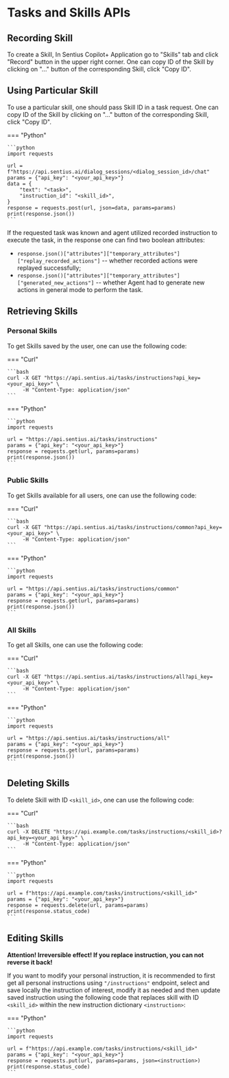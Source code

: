 # Tasks and Skills APIs

## Recording Skill

To create a Skill, In Sentius Copilot+ Application go to "Skills" tab and click "Record" button in the upper right corner.
One can copy ID of the Skill by clicking on "..." button of the corresponding Skill, click "Copy ID".

## Using Particular Skill

To use a particular skill, one should pass Skill ID in a task request. 
One can copy ID of the Skill by clicking on "..." button of the corresponding Skill, click "Copy ID".

=== "Python"

    ```python
    import requests
    
    url = f"https://api.sentius.ai/dialog_sessions/<dialog_session_id>/chat"
    params = {"api_key": "<your_api_key>"}
    data = {
        "text": "<task>",
        "instruction_id": "<skill_id>",
    }
    response = requests.post(url, json=data, params=params)
    print(response.json())
    ```

If the requested task was known and agent utilized recorded instruction to execute the task, in the response one can find two boolean attributes:

* `response.json()["attributes"]["temporary_attributes"]["replay_recorded_actions"]` -- whether recorded actions were replayed successfully;
* `response.json()["attributes"]["temporary_attributes"]["generated_new_actions"]` -- whether Agent had to generate new actions in general mode to perform the task.

## Retrieving Skills

### Personal Skills

To get Skills saved by the user, one can use the following code: 

=== "Curl"

    ```bash
    curl -X GET "https://api.sentius.ai/tasks/instructions?api_key=<your_api_key>" \
         -H "Content-Type: application/json"
    ```

=== "Python"

    ```python
    import requests
    
    url = "https://api.sentius.ai/tasks/instructions"
    params = {"api_key": "<your_api_key>"}
    response = requests.get(url, params=params)
    print(response.json())
    ```

### Public Skills

To get Skills available for all users, one can use the following code: 

=== "Curl"

    ```bash
    curl -X GET "https://api.sentius.ai/tasks/instructions/common?api_key=<your_api_key>" \
         -H "Content-Type: application/json"
    ```

=== "Python"

    ```python
    import requests
    
    url = "https://api.sentius.ai/tasks/instructions/common"
    params = {"api_key": "<your_api_key>"}
    response = requests.get(url, params=params)
    print(response.json())
    ```

### All Skills

To get all Skills, one can use the following code: 

=== "Curl"

    ```bash
    curl -X GET "https://api.sentius.ai/tasks/instructions/all?api_key=<your_api_key>" \
         -H "Content-Type: application/json"
    ```

=== "Python"

    ```python
    import requests
    
    url = "https://api.sentius.ai/tasks/instructions/all"
    params = {"api_key": "<your_api_key>"}
    response = requests.get(url, params=params)
    print(response.json())
    ```


## Deleting Skills

To delete Skill with ID `<skill_id>`, one can use the following code: 

=== "Curl"

    ```bash
    curl -X DELETE "https://api.example.com/tasks/instructions/<skill_id>?api_key=<your_api_key>" \
         -H "Content-Type: application/json"
    ```

=== "Python"

    ```python
    import requests
    
    url = f"https://api.example.com/tasks/instructions/<skill_id>"
    params = {"api_key": "<your_api_key>"}
    response = requests.delete(url, params=params)
    print(response.status_code)
    ```


## Editing Skills

**Attention! Irreversible effect! If you replace instruction, you can not reverse it back!**

If you want to modify your personal instruction, it is recommended to first get all personal instructions using 
`"/instructions"` endpoint, select and save locally the instruction of interest, modify it as needed and then update
saved instruction using the following code that replaces
skill with ID `<skill_id>` within the new instruction dictionary `<instruction>`: 

=== "Python"

    ```python
    import requests
    
    url = f"https://api.example.com/tasks/instructions/<skill_id>"
    params = {"api_key": "<your_api_key>"}
    response = requests.put(url, params=params, json=<instruction>)
    print(response.status_code)
    ```
